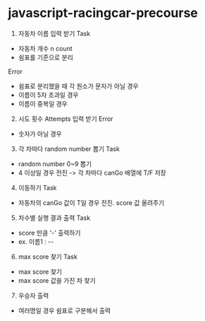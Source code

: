 # javascript-racingcar-precourse

1. 자동차 이름 입력 받기
Task
- 자동차 개수 n count
- 쉼표를 기준으로 분리

Error
- 쉼표로 분리했을 때 각 원소가 문자가 아닐 경우
- 이름이 5자 초과일 경우
- 이름이 중복일 경우

2. 시도 횟수 Attempts 입력 받기
Error
- 숫자가 아닐 경우

3. 각 차마다 random number 뽑기
Task
- random number 0~9 뽑기
- 4 이상일 경우 전진 -> 각 차마다 canGo 배열에 T/F 저장

4. 이동하기
Task
- 자동차의 canGo 값이 T일 경우 전진. score 값 올려주기

5. 차수별 실행 결과 출력
Task
- score 만큼 '-' 출력하기
- ex. 이름1 : -- 

6. max score 찾기
Task
- max score 찾기
- max score 값을 가진 차 찾기

7. 우승자 출력
- 여러명일 경우 쉼표로 구분해서 출력